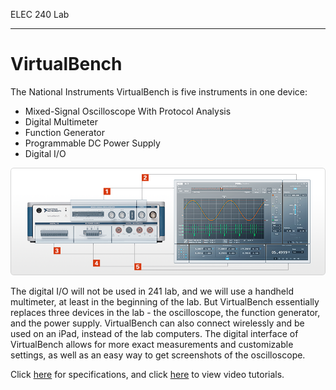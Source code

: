 ELEC 240 Lab

------------------------------------------------------------------------

VirtualBench
============

The National Instruments VirtualBench is five instruments in one
device:  

- Mixed-Signal Oscilloscope With Protocol Analysis
- Digital Multimeter
- Function Generator
- Programmable DC Power Supply
- Digital I/O

![](./figs/virtualbench.png)

The digital I/O will not be used in 241 lab, and we will use a handheld
multimeter, at least in the beginning of the lab. But VirtualBench
essentially replaces three devices in the lab - the oscilloscope, the
function generator, and the power supply. VirtualBench can also connect
wirelessly and be used on an iPad, instead of the lab computers. The
digital interface of VirtualBench allows for more exact measurements and
customizable settings, as well as an easy way to get screenshots of the
oscilloscope.

Click [here](http://www.ni.com/virtualbench/specifications/) for
specifications, and click [here](http://www.ni.com/virtualbench/try/) to
view video tutorials.
